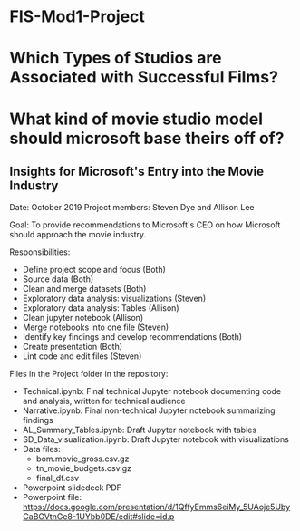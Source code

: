 # FIS-Mod1-Project

# Which Types of Studios are Associated with Successful Films? 
# What kind of movie studio model should microsoft base theirs off of?
## Insights for Microsoft's Entry into the Movie Industry

Date: October 2019
Project members: Steven Dye and Allison Lee

Goal: To provide recommendations to Microsoft's CEO on how Microsoft should approach the movie industry.  

Responsibilities:
 - Define project scope and focus (Both)
 - Source data (Both)
 - Clean and merge datasets (Both)
 - Exploratory data analysis: visualizations (Steven)
 - Exploratory data analysis: Tables (Allison)
 - Clean jupyter notebook (Allison)
 - Merge notebooks into one file (Steven)
 - Identify key findings and develop recommendations (Both)
 - Create presentation (Both)
 - Lint code and edit files (Steven)
 
 Files in the Project folder in the repository:
 - Technical.ipynb: Final technical Jupyter notebook documenting code and analysis, written for technical audience
 - Narrative.ipynb: Final non-technical Jupyter notebook summarizing findings
 - AL_Summary_Tables.ipynb: Draft Jupyter notebook with tables
 - SD_Data_visualization.ipynb: Draft Jupyter notebook with visualizations
 - Data files:
     - bom.movie_gross.csv.gz 
     - tn_movie_budgets.csv.gz
     - final_df.csv
 - Powerpoint slidedeck PDF
 - Powerpoint file: https://docs.google.com/presentation/d/1QffyEmms6eiMy_5UAoje5UbyCaBGVtnGe8-1UYbb0DE/edit#slide=id.p
 

